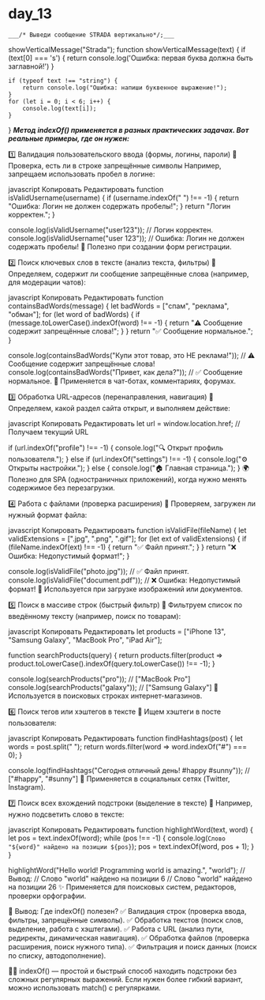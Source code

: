 # day_13
    ___/* Выведи сообщение STRADA вертикально*/;___
showVerticalMessage("Strada");
function showVerticalMessage(text) {
    if (text[0] === 's') {
        return console.log('Ошибка: первая буква должна быть заглавной!')
    }
    
    if (typeof text !== "string") {
        return console.log("Ошибка: напиши буквенное выражение!");
    }
    for (let i = 0; i < 6; i++) {
        console.log(text[i]);
    }
}
___Метод indexOf() применяется в разных практических задачах. Вот реальные примеры, где он нужен:___

1️⃣ Валидация пользовательского ввода (формы, логины, пароли)
📌 Проверка, есть ли в строке запрещённые символы
Например, запрещаем использовать пробел в логине:

javascript
Копировать
Редактировать
function isValidUsername(username) {
    if (username.indexOf(" ") !== -1) {
        return "Ошибка: Логин не должен содержать пробелы!";
    }
    return "Логин корректен.";
}

console.log(isValidUsername("user123"));  // Логин корректен.
console.log(isValidUsername("user 123")); // Ошибка: Логин не должен содержать пробелы!
🛑 Полезно при создании форм регистрации.

2️⃣ Поиск ключевых слов в тексте (анализ текста, фильтры)
📌 Определяем, содержит ли сообщение запрещённые слова (например, для модерации чатов):

javascript
Копировать
Редактировать
function containsBadWords(message) {
    let badWords = ["спам", "реклама", "обман"];
    for (let word of badWords) {
        if (message.toLowerCase().indexOf(word) !== -1) {
            return "⚠️ Сообщение содержит запрещённые слова!";
        }
    }
    return "✅ Сообщение нормальное.";
}

console.log(containsBadWords("Купи этот товар, это НЕ реклама!")); // ⚠️ Сообщение содержит запрещённые слова!
console.log(containsBadWords("Привет, как дела?")); // ✅ Сообщение нормальное.
🚀 Применяется в чат-ботах, комментариях, форумах.

3️⃣ Обработка URL-адресов (перенаправления, навигация)
📌 Определяем, какой раздел сайта открыт, и выполняем действие:

javascript
Копировать
Редактировать
let url = window.location.href; // Получаем текущий URL

if (url.indexOf("profile") !== -1) {
    console.log("🔍 Открыт профиль пользователя.");
} else if (url.indexOf("settings") !== -1) {
    console.log("⚙️ Открыты настройки.");
} else {
    console.log("🏠 Главная страница.");
}
🌍 Полезно для SPA (одностраничных приложений), когда нужно менять содержимое без перезагрузки.

4️⃣ Работа с файлами (проверка расширения)
📌 Проверяем, загружен ли нужный формат файла:

javascript
Копировать
Редактировать
function isValidFile(fileName) {
    let validExtensions = [".jpg", ".png", ".gif"];
    for (let ext of validExtensions) {
        if (fileName.indexOf(ext) !== -1) {
            return "✅ Файл принят.";
        }
    }
    return "❌ Ошибка: Недопустимый формат!";
}

console.log(isValidFile("photo.jpg"));  // ✅ Файл принят.
console.log(isValidFile("document.pdf")); // ❌ Ошибка: Недопустимый формат!
📂 Используется при загрузке изображений или документов.

5️⃣ Поиск в массиве строк (быстрый фильтр)
📌 Фильтруем список по введённому тексту (например, поиск по товарам):

javascript
Копировать
Редактировать
let products = ["iPhone 13", "Samsung Galaxy", "MacBook Pro", "iPad Air"];

function searchProducts(query) {
    return products.filter(product => product.toLowerCase().indexOf(query.toLowerCase()) !== -1);
}

console.log(searchProducts("pro")); // ["MacBook Pro"]
console.log(searchProducts("galaxy")); // ["Samsung Galaxy"]
🔎 Используется в поисковых строках интернет-магазинов.

6️⃣ Поиск тегов или хэштегов в тексте
📌 Ищем хэштеги в посте пользователя:

javascript
Копировать
Редактировать
function findHashtags(post) {
    let words = post.split(" ");
    return words.filter(word => word.indexOf("#") === 0);
}

console.log(findHashtags("Сегодня отличный день! #happy #sunny")); // ["#happy", "#sunny"]
📲 Применяется в социальных сетях (Twitter, Instagram).

7️⃣ Поиск всех вхождений подстроки (выделение в тексте)
📌 Например, нужно подсветить слово в тексте:

javascript
Копировать
Редактировать
function highlightWord(text, word) {
    let pos = text.indexOf(word);
    while (pos !== -1) {
        console.log(`Слово "${word}" найдено на позиции ${pos}`);
        pos = text.indexOf(word, pos + 1);
    }
}

highlightWord("Hello world! Programming world is amazing.", "world");
// Вывод:
// Слово "world" найдено на позиции 6
// Слово "world" найдено на позиции 26
✨ Применяется для поисковых систем, редакторов, проверки орфографии.

📌 Вывод: Где indexOf() полезен?
✅ Валидация строк (проверка ввода, фильтры, запрещённые символы).
✅ Обработка текстов (поиск слов, выделение, работа с хэштегами).
✅ Работа с URL (анализ пути, редиректы, динамическая навигация).
✅ Обработка файлов (проверка расширения, поиск нужного типа).
✅ Фильтрация и поиск данных (поиск по списку, автодополнение).

👨‍💻 indexOf() — простой и быстрый способ находить подстроки без сложных регулярных выражений.
Если нужен более гибкий вариант, можно использовать match() с регулярками.



